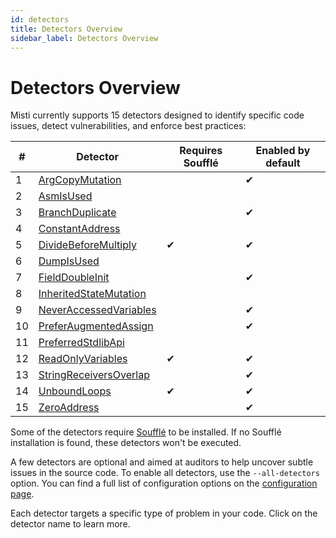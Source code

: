 ```yaml
---
id: detectors
title: Detectors Overview
sidebar_label: Detectors Overview
---
```


# Detectors Overview

Misti currently supports 15 detectors designed to identify specific code issues, detect vulnerabilities, and enforce best practices:

| #  | Detector                                                        | Requires Soufflé | Enabled by default |
|----|-----------------------------------------------------------------|------------------|--------------------|
| 1  | [ArgCopyMutation](./detectors/ArgCopyMutation.md)               |                  | ✔                  |
| 2  | [AsmIsUsed](./detectors/AsmIsUsed.md)                           |                  |                    |
| 3  | [BranchDuplicate](./detectors/BranchDuplicate.md)               |                  | ✔                  |
| 4  | [ConstantAddress](./detectors/ConstantAddress.md)               |                  |                    |
| 5  | [DivideBeforeMultiply](./detectors/DivideBeforeMultiply.md)     | ✔                | ✔                  |
| 6  | [DumpIsUsed](./detectors/DumpIsUsed.md)                         |                  |                    |
| 7  | [FieldDoubleInit](./detectors/FieldDoubleInit.md)               |                  | ✔                  |
| 8  | [InheritedStateMutation](./detectors/InheritedStateMutation.md) |                  |                    |
| 9  | [NeverAccessedVariables](./detectors/NeverAccessedVariables.md) |                  | ✔                  |
| 10 | [PreferAugmentedAssign](./detectors/PreferAugmentedAssign.md)   |                  | ✔                  |
| 11 | [PreferredStdlibApi](./detectors/PreferredStdlibApi.md)         |                  |                    |
| 12 | [ReadOnlyVariables](./detectors/ReadOnlyVariables.md)           | ✔                | ✔                  |
| 13 | [StringReceiversOverlap](./detectors/StringReceiversOverlap.md) |                  | ✔                  |
| 14 | [UnboundLoops](./detectors/UnboundLoops.md)                     | ✔                | ✔                  |
| 15 | [ZeroAddress](./detectors/ZeroAddress.md)                       |                  | ✔                  |

Some of the detectors require [Soufflé](https://souffle-lang.github.io/install) to be installed. If no Soufflé installation is found, these detectors won't be executed.

A few detectors are optional and aimed at auditors to help uncover subtle issues in the source code. To enable all detectors, use the `--all-detectors` option. You can find a full list of configuration options on the [configuration page](./tutorial/configuration.md).

Each detector targets a specific type of problem in your code. Click on the detector name to learn more.
